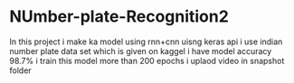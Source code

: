 # NUmber-plate-Recognition2
In this project i make ka model using rnn+cnn uisng keras api
i use indian number plate data set which is given on kaggel
i have model accuracy 98.7%
i train this model more than 200 epochs
i uplaod video in snapshot folder

